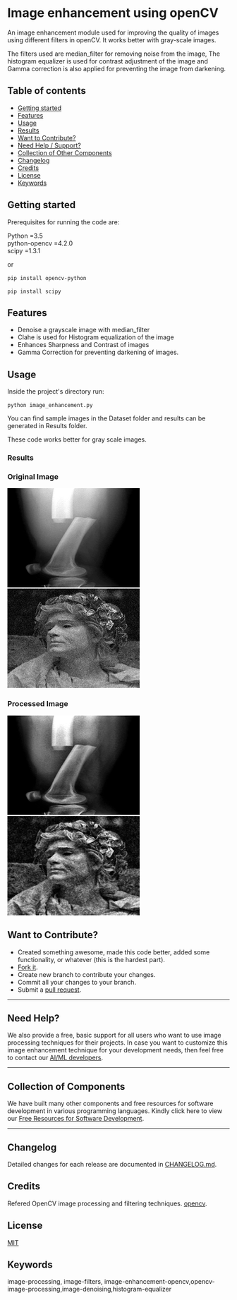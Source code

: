 # Image enhancement using openCV

An image enhancement module used for improving the quality of images using different filters in openCV. 
It works better with gray-scale images. 

The filters used are median_filter for removing noise from the image, The histogram equalizer is used for contrast adjustment of the image and Gamma correction is also applied for preventing the image from darkening.

## Table of contents

- [Getting started](#getting-started)
- [Features](#features)
- [Usage](#usage)
- [Results](#results)
- [Want to Contribute?](#want-to-contribute)
- [Need Help / Support?](#need-help)
- [Collection of Other Components](#collection-of-components)
- [Changelog](#changelog)
- [Credits](#credits)
- [License](#license)
- [Keywords](#Keywords)

## Getting started

Prerequisites for running the code are:

Python =3.5<br/>
python-opencv =4.2.0<br/>
scipy =1.3.1<br/>

or

```
pip install opencv-python
```
```
pip install scipy
```

## Features

- Denoise a grayscale image with median_filter
- Clahe is used for Histogram equalization of the image
- Enhances Sharpness and Contrast of images
- Gamma Correction for preventing darkening of images.

## Usage

Inside the project's directory run:

```
python image_enhancement.py
```
You can find sample images in the Dataset folder and results can be generated in Results folder.

These code works better for gray scale images.

### Results
### Original Image
<img src="images/image1.jpg" width = "300" height = "225"/>
<img src="images/image2.jpg" width = "300" height = "225"/>

### Processed Image
<img src="images/result1.jpg" width = "300" height = "225"/>
<img src="images/result2.jpg" width = "300" height = "225"/>

## Want to Contribute?

- Created something awesome, made this code better, added some functionality, or whatever (this is the hardest part).
- [Fork it](http://help.github.com/forking/).
- Create new branch to contribute your changes.
- Commit all your changes to your branch.
- Submit a [pull request](http://help.github.com/pull-requests/).

-----

## Need Help? 

We also provide a free, basic support for all users who want to use image processing techniques for their projects. In case you want to customize this image enhancement technique for your development needs, then feel free to contact our [AI/ML developers](https://www.weblineindia.com/ai-ml-dl-development.html).

-----

## Collection of Components

We have built many other components and free resources for software development in various programming languages. Kindly click here to view our [Free Resources for Software Development](https://www.weblineindia.com/software-development-resources.html).

------

## Changelog

Detailed changes for each release are documented in [CHANGELOG.md](./CHANGELOG.md).

## Credits

Refered OpenCV image processing and filtering techniques.  [opencv](https://docs.opencv.org/3.4/index.html).

## License

[MIT](LICENSE)

[mit]: https://github.com/miguelmota/is-valid-domain/blob/e48e90f3ecd55431bbdba950eea013c2072d2fac/LICENSE

## Keywords

 image-processing, image-filters, image-enhancement-opencv,opencv-image-processing,image-denoising,histogram-equalizer
